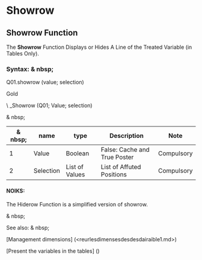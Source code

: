 # Showrow

## Showrow Function

The **Showrow** Function Displays or Hides A Line of the Treated Variable (in Tables Only).

### Syntax: & nbsp;

Q01.showrow (value; selection)

Gold

\ _Showrow (Q01; Value; selection)

& nbsp;

| & nbsp; | **name** | **type** | **Description** | **Note** |
| --- | --- | --- | --- | --- |
| &#49; | Value | Boolean | False: Cache and True Poster | Compulsory |
| &#50; | Selection | List of Values ​​| List of Affuted Positions | Compulsory |

#### NOIKS:

The Hiderow Function is a simplified version of showrow.

& nbsp;

See also: & nbsp;

[Management dimensions] (<reurlesdimensesdesdesdairaible1.md>)

[Present the variables in the tables] (<PertERDERLESVARIABLE WHILESTAB1.MD>)